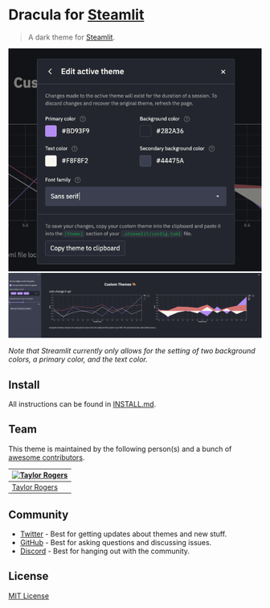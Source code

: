 # Dracula for [Steamlit](https://streamlit.io/)

> A dark theme for [Steamlit](https://streamlit.io/).

![Screenshot1](./screenshot.png)
![Screenshot2](./screenshot2.png)

_Note that Streamlit currently only allows for the setting of two background colors, a primary color, and the text color._

## Install

All instructions can be found in [INSTALL.md](./INSTALL.md).

## Team

This theme is maintained by the following person(s) and a bunch of [awesome contributors](https://github.com/dracula/streamlit/graphs/contributors).

| [![Taylor Rogers](https://avatars.githubusercontent.com/u/13279574?s=70&v=4)](https://github.com/twrogers1) |
| ----------------------------------------------------------------------------------------------------------- |
| [Taylor Rogers](https://github.com/twrogers1)                                                               |

## Community

- [Twitter](https://twitter.com/draculatheme) - Best for getting updates about themes and new stuff.
- [GitHub](https://github.com/dracula/dracula-theme/discussions) - Best for asking questions and discussing issues.
- [Discord](https://draculatheme.com/discord-invite) - Best for hanging out with the community.

## License

[MIT License](./LICENSE)
